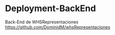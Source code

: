 # Deployment-BackEnd
Back-End de WHSRepresentaciones https://github.com/DominidM/whsRepresentaciones
